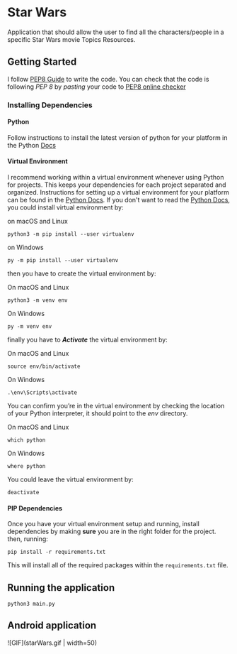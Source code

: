 # Star Wars
Application that should allow the user to find all the characters/people in a specific Star Wars movie
Topics Resources.


## Getting Started
I follow [PEP8 Guide](https://www.python.org/dev/peps/pep-0008/) to write the code.
You can check that the code is following *PEP 8* by *pasting* your code to [PEP8 online checker](http://pep8online.com/)

### Installing Dependencies

#### Python
Follow instructions to install the latest version of python for your platform in the Python [Docs](https://docs.python.org/3/using/unix.html#getting-and-installing-the-latest-version-of-python)

#### Virtual Environment
I recommend working within a virtual environment whenever using Python for projects. This keeps your dependencies for each project separated and organized. Instructions for setting up a virtual environment for your platform can be found in the [Python Docs](https://packaging.python.org/guides/installing-using-pip-and-virtual-environments/).
If you don't want to read the [Python Docs](https://packaging.python.org/guides/installing-using-pip-and-virtual-environments/), you could install virtual environment by:

on macOS and Linux
```
python3 -m pip install --user virtualenv
```
on Windows
```
py -m pip install --user virtualenv
```
then you have to create the virtual environment by:

On macOS and Linux
```
python3 -m venv env
```
On Windows
```
py -m venv env
```
finally you have to ***Activate*** the virtual environment by:

On macOS and Linux
```
source env/bin/activate
```
On Windows
```
.\env\Scripts\activate
```
You can confirm you’re in the virtual environment by checking the location of your Python interpreter, it should point to the *env* directory.

On macOS and Linux
```
which python
```
On Windows
```
where python
```
You could leave the virtual environment by:
```
deactivate
```

#### PIP Dependencies
Once you have your virtual environment setup and running, install dependencies by making **sure** you are in the right folder for the project. then, running:
```
pip install -r requirements.txt
```
This will install all of the required packages within the `requirements.txt` file.


## Running the application
```
python3 main.py
```

## Android application
![GIF](starWars.gif | width=50)
